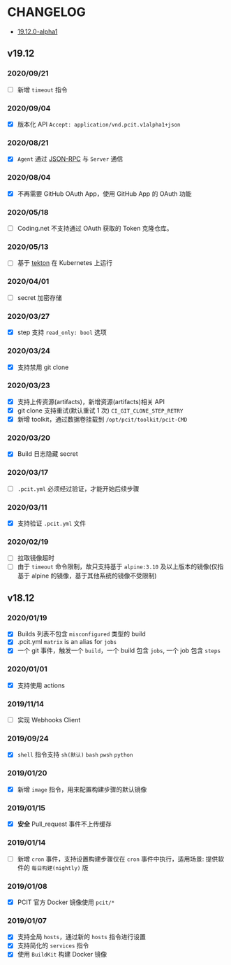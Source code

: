 # CHANGELOG

* [19.12.0-alpha1](https://github.com/pcit-ce/pcit/compare/18.12.0...master)

## v19.12

### 2020/09/21

* [ ] 新增 `timeout` 指令

### 2020/09/04

* [x] 版本化 API `Accept: application/vnd.pcit.v1alpha1+json`

### 2020/08/21

* [x] `Agent` 通过 [JSON-RPC](http://wiki.geekdream.com/Specification/json-rpc_2.0.html) 与 `Server` 通信

### 2020/08/04

* [x] 不再需要 GitHub OAuth App，使用 GitHub App 的 OAuth 功能

### 2020/05/18

* [ ] Coding.net 不支持通过 OAuth 获取的 Token 克隆仓库。

### 2020/05/13

* [ ] 基于 [tekton](https://github.com/tektoncd/pipeline) 在 Kubernetes 上运行

### 2020/04/01

* [ ] secret 加密存储

### 2020/03/27

* [x] step 支持 `read_only: bool` 选项

### 2020/03/24

* [x] 支持禁用 git clone

### 2020/03/23

* [x] 支持上传资源(artifacts)，新增资源(artifacts)相关 API
* [x] git clone 支持重试(默认重试 1 次) `CI_GIT_CLONE_STEP_RETRY`
* [x] 新增 toolkit，通过数据卷挂载到 `/opt/pcit/toolkit/pcit-CMD`

### 2020/03/20

* [x] Build 日志隐藏 secret

### 2020/03/17

* [ ] `.pcit.yml` 必须经过验证，才能开始后续步骤

### 2020/03/11

* [x] 支持验证 `.pcit.yml` 文件

### 2020/02/19

* [ ] 拉取镜像超时
* [ ] 由于 `timeout` 命令限制，故只支持基于 `alpine:3.10` 及以上版本的镜像(仅指基于 alpine 的镜像，基于其他系统的镜像不受限制)

## v18.12

### 2020/01/19

* [x] Builds 列表不包含 `misconfigured` 类型的 build
* [x] .pcit.yml `matrix` is an alias for `jobs`
* [x] 一个 git 事件，触发一个 `build`，一个 build 包含 `jobs`, 一个 job 包含 `steps`

### 2020/01/01

* [x] 支持使用 actions

### 2019/11/14

* [ ] 实现 Webhooks Client

### 2019/09/24

* [x] `shell` 指令支持 `sh(默认)` `bash` `pwsh` `python`

### 2019/01/20

* [x] 新增 `image` 指令，用来配置构建步骤的默认镜像

### 2019/01/15

* [x] **安全** Pull_request 事件不上传缓存

### 2019/01/14

* [ ] 新增 `cron` 事件，支持设置构建步骤仅在 `cron` 事件中执行，适用场景: 提供软件的 `每日构建(nightly)` 版

### 2019/01/08

* [x] PCIT 官方 Docker 镜像使用 `pcit/*`

### 2019/01/07

* [x] 支持全局 `hosts`，通过新的 `hosts` 指令进行设置
* [x] 支持简化的 `services` 指令
* [x] 使用 `BuildKit` 构建 Docker 镜像

